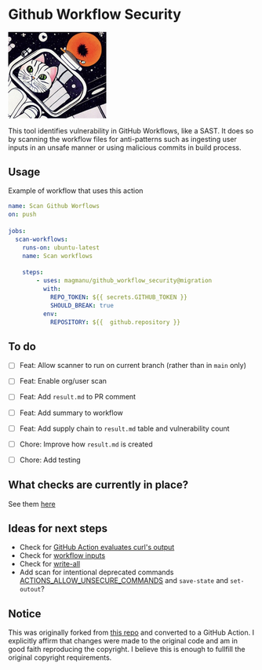 # Github Workflow Security

<img src="./static/cat_in_space.png" alt="cat in space" width="200"/>

This tool identifies vulnerability in GitHub Workflows, like a SAST. It does so by scanning the workflow files for anti-patterns such as ingesting user inputs in an unsafe manner or using malicious commits in build process.

## Usage

Example of workflow that uses this action

```yml
name: Scan Github Worflows
on: push

jobs:
  scan-workflows:
    runs-on: ubuntu-latest
    name: Scan workflows

    steps:
        - uses: magmanu/github_workflow_security@migration
          with:
            REPO_TOKEN: ${{ secrets.GITHUB_TOKEN }}
            SHOULD_BREAK: true
          env:
            REPOSITORY: ${{  github.repository }}

```

## To do

- [ ] Feat: Allow scanner to run on current branch (rather than in `main` only)
- [ ] Feat: Enable org/user scan
- [ ] Feat: Add `result.md` to PR comment
- [ ] Feat: Add summary to workflow
- [ ] Feat: Add supply chain to `result.md` table and vulnerability count
- [ ] Chore: Improve how `result.md` is created
- [ ] Chore: Add testing


## What checks are currently in place?

See them [here](scan_config.json)

## Ideas for next steps

* Check for [GitHub Action evaluates curl's output](https://docs.boostsecurity.io/rules/cicd-gha-curl-eval.html)
* Check for [workflow inputs](https://docs.boostsecurity.io/rules/cicd-gha-workflow-dispatch-inputs.html)
* Check for [write-all](https://docs.boostsecurity.io/rules/cicd-gha-write-all-permissions.html)
* Add scan for intentional deprecated commands [ACTIONS_ALLOW_UNSECURE_COMMANDS](https://docs.boostsecurity.io/rules/cicd-gha-unsecure-commands.html) and `save-state` and `set-outout`?

## Notice

This was originally forked from [this repo](https://github.com/TinderSec/gh-workflow-auditor) and converted to a GitHub Action. I explicitly affirm that changes were made to the original code and am in good faith reproducing the copyright. I believe this is enough to fullfill the original copyright requirements.  

